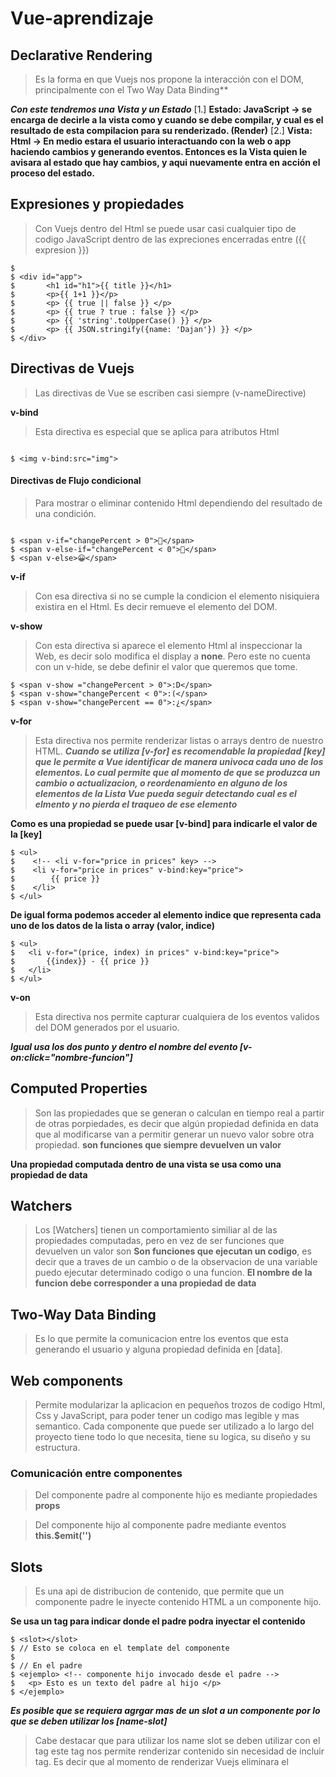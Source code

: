 # Vue-aprendizaje

## Declarative Rendering
> Es la forma en que Vuejs nos propone la interacción con el DOM, principalmente con el Two Way Data Binding**

***Con este tendremos una Vista y un Estado***
[1.] **Estado: JavaScript -> se encarga de decirle a la vista como y cuando se debe compilar, y cual es el resultado de esta compilacion para su renderizado. (Render)**
[2.] **Vista: Html -> En medio estara el usuario interactuando con la web o app haciendo cambios y generando eventos. Entonces es la Vista quien le avisara al estado que hay cambios, y aqui nuevamente entra en acción el proceso del estado.**


## Expresiones y propiedades
> Con Vuejs dentro del Html se puede usar casi cualquier tipo de codigo JavaScript dentro de las expreciones encerradas entre ({{ expresion }})
```
$ 
$ <div id="app">
$       <h1 id="h1">{{ title }}</h1>
$       <p>{{ 1+1 }}</p>
$       <p> {{ true || false }} </p>
$       <p> {{ true ? true : false }} </p>
$       <p> {{ 'string'.toUpperCase() }} </p>
$       <p> {{ JSON.stringify({name: 'Dajan'}) }} </p>
$ </div>
```

## Directivas de Vuejs
> Las directivas de Vue se escriben casi siempre (v-nameDirective)

**v-bind**
> Esta directiva es especial que se aplica para atributos Html
```

$ <img v-bind:src="img">

```
#### Directivas de Flujo condicional
> Para mostrar o eliminar contenido Html dependiendo del resultado de una condición.

```

$ <span v-if="changePercent > 0">🤑</span>
$ <span v-else-if="changePercent < 0">🥲</span>
$ <span v-else>😀</span>

```
**v-if**
> Con esa directiva si no se cumple la condicion el elemento nisiquiera existira en el Html. Es decir remueve el elemento del DOM.

**v-show**
> Con esta directiva si aparece el elemento Html al inspeccionar la Web, es decir solo modifica el display a **none**. Pero este no cuenta con un v-hide, se debe definir el valor que queremos que tome.

```
$ <span v-show ="changePercent > 0">:D</span>
$ <span v-show="changePercent < 0">:(</span>
$ <span v-show="changePercent == 0">:¿</span>
```

**v-for**
> Esta directiva nos permite renderizar listas o arrays dentro de nuestro HTML.
***Cuando se utiliza [v-for] es recomendable la propiedad [key] que le permite a Vue identificar de manera univoca cada uno de los elementos. Lo cual permite que al momento de que se produzca un cambio o actualizacion, o reordenamiento en alguno de los elementos de la Lista Vue pueda seguir detectando cual es el elmento y no pierda el traqueo de ese elemento***

**Como es una propiedad se puede usar [v-bind] para indicarle el valor de la [key]**

```
$ <ul>
$    <!-- <li v-for="price in prices" key> -->
$    <li v-for="price in prices" v-bind:key="price">
$        {{ price }}
$    </li>
$ </ul>
```

**De igual forma podemos acceder al elemento indice que representa cada uno de los datos de la lista o array (valor, indice)**

```
$ <ul>
$   <li v-for="(price, index) in prices" v-bind:key="price">
$       {{index}} - {{ price }}
$   </li>
$ </ul>
```

**v-on**
> Esta directiva nos permite capturar cualquiera de los eventos validos del DOM generados por el usuario.

***Igual usa los dos punto y dentro el nombre del evento [v-on:click="nombre-funcion"]***

## Computed Properties
> Son las propiedades que se generan o calculan en tiempo real a partir de otras porpiedades, es decir que algún propiedad definida en data que al modificarse van a permitir generar un nuevo valor sobre otra propiedad. **son funciones que siempre devuelven un valor**

**Una propiedad computada dentro de una vista se usa como una propiedad de data**


## Watchers
> Los [Watchers] tienen un comportamiento similiar al de las propiedades computadas, pero en vez de ser funciones que devuelven un valor son **Son funciones que ejecutan un codigo**, es decir que a traves de un cambio o de la observacion de una variable puedo ejecutar determinado codigo o una funcion. **El nombre de la funcion debe corresponder a una propiedad de data**

## Two-Way Data Binding
> Es lo que permite la comunicacion entre los eventos que esta generando el usuario y alguna propiedad definida en [data].


## Web components
> Permite modularizar la aplicacion en pequeños trozos de codigo Html, Css y JavaScript, para poder tener un codigo mas legible y mas semantico. Cada componente que puede ser utilizado a lo largo del proyecto tiene todo lo que necesita, tiene su logica, su diseño y su estructura.

### Comunicación entre componentes
> Del componente padre al componente hijo es mediante propiedades **props**

> Del componente hijo al componente padre mediante eventos **this.$emit('')**

## Slots
> Es una api de distribucion de contenido, que permite que un componente padre le inyecte contenido HTML a un componente hijo.

**Se usa un tag para indicar donde el padre podra inyectar el contenido**

```
$ <slot></slot>
$ // Esto se coloca en el template del componente
$
$ // En el padre
$ <ejemplo> <!-- componente hijo invocado desde el padre -->
$   <p> Esto es un texto del padre al hijo </p>
$ </ejemplo>
```

***Es posible que se requiera agrgar mas de un slot a un componente por lo que se deben utilizar los [name-slot]***

> Cabe destacar que para utilizar los name slot se deben utilizar con el tag ***<template></template>*** este tag nos permite renderizar contenido sin necesidad de incluir tag. Es decir que al momento de renderizar Vuejs eliminara el ***<template>*** y solo quedara el ***<p>*** como en el ejemplo de abajo: 

**De igual forma se utiliza la directiva [v-slot:name-slot]**
```
$ <slot name="texto"></slot>
$ <slot name="link"></slot>
$
$ // en el padre
$ <ejemplo> <!-- componente -->
$   <template v-slot:texto>
$       <p> textoooooooooooooooooooooooo </p>
$   </template>
$   <template v-slot:link>
$      <a href="#">Link</a>
$   </template>
$
$ </ejemplo>
```
**CUALQUIER HTML VALIDO ES FACTIBLE PODER INYECTARLO MEDIANDO UN SLOT**